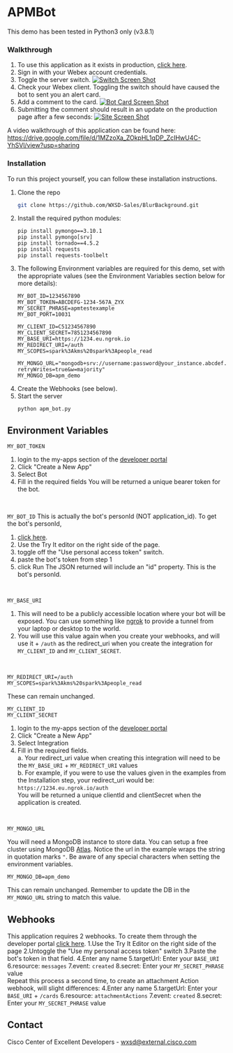 # APMBot
This demo has been tested in Python3 only (v3.8.1)


<!-- GETTING STARTED -->
### Walkthrough

1. To use this application as it exists in production, [click here](https://webex-apm-demo.herokuapp.com/).
2. Sign in with your Webex account credentials.
3. Toggle the server switch.
[![Switch Screen Shot][switch-screenshot]](https://wxsd-sales.github.io/APMBot/)
4. Check your Webex client. Toggling the switch should have caused the bot to sent you an alert card.
5. Add a comment to the card.
[![Bot Card Screen Shot][bot-screenshot]](https://wxsd-sales.github.io/APMBot/)
6. Submitting the comment should result in an update on the production page after a few seconds:
[![Site Screen Shot][site-screenshot]](https://wxsd-sales.github.io/APMBot/)


A video walkthrough of this application can be found here:
https://drive.google.com/file/d/1MZzoXa_ZOkpHL1qDP_ZcIHwU4C-YhSVl/view?usp=sharing

### Installation

To run this project yourself, you can follow these installation instructions.

1. Clone the repo
   ```sh
   git clone https://github.com/WXSD-Sales/BlurBackground.git
   ```
2. Install the required python modules:
   ```
   pip install pymongo==3.10.1
   pip install pymongo[srv]
   pip install tornado==4.5.2
   pip install requests
   pip install requests-toolbelt
   ```
3. The following Environment variables are required for this demo, set with the appropriate values (see the Environment Variables section below for more details):
      ```
      MY_BOT_ID=1234567890
      MY_BOT_TOKEN=ABCDEFG-1234-567A_ZYX
      MY_SECRET_PHRASE=apmtestexample
      MY_BOT_PORT=10031

      MY_CLIENT_ID=C51234567890
      MY_CLIENT_SECRET=7851234567890
      MY_BASE_URI=https://1234.eu.ngrok.io
      MY_REDIRECT_URI=/auth
      MY_SCOPES=spark%3Akms%20spark%3Apeople_read

      MY_MONGO_URL="mongodb+srv://username:password@your_instance.abcdef.mongodb.net/apm_demo?retryWrites=true&w=majority"
      MY_MONGO_DB=apm_demo
      ```
4. Create the Webhooks (see below).
5. Start the server
   ```
   python apm_bot.py
   ```
   
<!-- ENV VARS -->

## Environment Variables
```
MY_BOT_TOKEN
``` 
1. login to the my-apps section of the [developer portal](https://developer.webex.com/my-apps)
2. Click "Create a New App"
3. Select Bot
4. Fill in the required fields
You will be returned a unique bearer token for the bot.
<br/>

```MY_BOT_ID``` 
This is actually the bot's personId (NOT application_id).  To get the bot's personId, 
1. [click here](https://developer.webex.com/docs/api/v1/people/get-my-own-details).
2. Use the Try It editor on the right side of the page.
3. toggle off the "Use personal access token" switch.
4. paste the bot's token from step 1
5. click Run
The JSON returned will include an "id" property.  This is the bot's personId.
<br/>

```
MY_BASE_URI
```
1. This will need to be a publicly accessible location where your bot will be exposed.  You can use something like [ngrok](https://ngrok.com/) to provide a tunnel from your laptop or desktop to the world.
2. You will use this value again when you create your webhooks, and will use it + ```/auth``` as the redirect_uri when you create the integration for ```MY_CLIENT_ID``` and ```MY_CLIENT_SECRET```.
<br/>

```
MY_REDIRECT_URI=/auth
MY_SCOPES=spark%3Akms%20spark%3Apeople_read
```
These can remain unchanged.
<br/>

```
MY_CLIENT_ID
MY_CLIENT_SECRET
```
1. login to the my-apps section of the [developer portal](https://developer.webex.com/my-apps)
2. Click "Create a New App"
3. Select Integration
4. Fill in the required fields.<br/>
      a. Your redirect_uri value when creating this integration will need to be the ```MY_BASE_URI``` + ```MY_REDIRECT_URI``` values<br/>
      b. For example, if you were to use the values given in the examples from the Installation step, your redirect_uri would be:<br/>
      ```https://1234.eu.ngrok.io/auth```<br/>
You will be returned a unique clientId and clientSecret when the application is created.
<br/>

```
MY_MONGO_URL
```
You will need a MongoDB instance to store data.  You can setup a free cluster using MongoDB [Atlas](https://cloud.mongodb.com).
Notice the url in the example wraps the string in quotation marks ```"```.  Be aware of any special characters when setting the environment variables.
<br/>

```
MY_MONGO_DB=apm_demo
```
This can remain unchanged.  Remember to update the DB in the ```MY_MONGO_URL``` string to match this value.


<!-- WEBHOOKS -->

## Webhooks

This application requires 2 webhooks. To create them through the developer portal [click here](https://developer.webex.com/docs/api/v1/webhooks/create-a-webhook).
1.Use the Try It Editor on the right side of the page
2.Untoggle the "Use my personal access token" switch
3.Paste the bot's token in that field.
4.Enter any name
5.targetUrl: Enter your ```BASE_URI```
6.resource: ```messages```
7.event: ```created```
8.secret: Enter your ```MY_SECRET_PHRASE``` value
<br/>
Repeat this process a second time, to create an attachment Action webhook, will slight differences:
4.Enter any name
5.targetUrl: Enter your ```BASE_URI``` + ```/cards```
6.resource: ```attachmentActions```
7.event: ```created```
8.secret: Enter your ```MY_SECRET_PHRASE``` value


<!-- CONTACT -->

## Contact

Cisco Center of Excellent Developers - wxsd@external.cisco.com

<!-- MARKDOWN LINKS & IMAGES -->
<!-- https://www.markdownguide.org/basic-syntax/#reference-style-links -->

[switch-screenshot]: static/images/walkthrough/demo-switch.png
[site-screenshot]: static/images/walkthrough/demo-site.png
[bot-screenshot]: static/images/walkthrough/demo-bot-card.png
